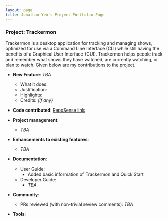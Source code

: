 ```yaml
---
layout: page
title: Jonathan Yeo's Project Portfolio Page
---
```


### Project: Trackermon

Trackermon is a desktop application for tracking and managing shows, optimized for use via a Command Line Interface (CLI) while still having the benefits of a Graphical User Interface (GUI). Trackermon helps people track and remember what shows they have watched, are currently watching, or plan to watch.
Given below are my contributions to the project.

* **New Feature**: _TBA_
  * What it does: 
  * Justification: 
  * Highlights: 
  * Credits: *{if any}*
  
* **Code contributed**: [RepoSense link]()

* **Project management**:
  * _TBA_

* **Enhancements to existing features**:
  * _TBA_

* **Documentation**:
  * User Guide:
    * Added basic information of Trackermon and Quick Start
  * Developer Guide:
    * _TBA_

* **Community**:
  * PRs reviewed (with non-trivial review comments): _TBA_ <!--[\#12](), [\#32](), [\#19](), [\#42]()-->

* **Tools**:

